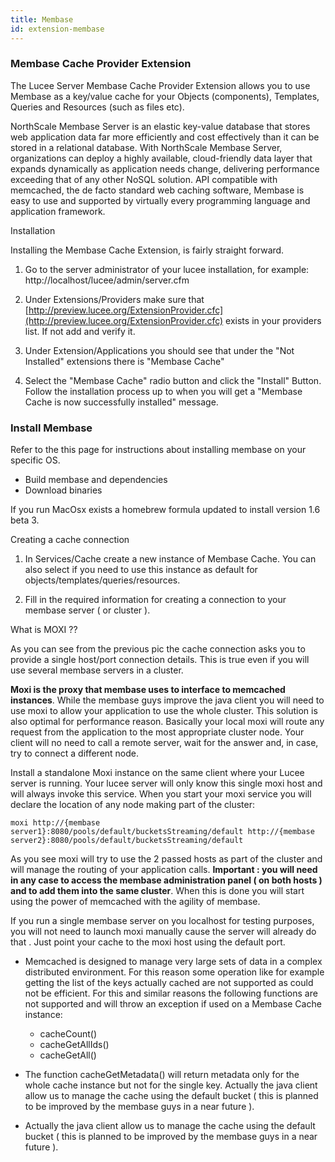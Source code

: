 ```yaml
---
title: Membase
id: extension-membase
---
```


### Membase Cache Provider Extension ###

The Lucee Server Membase Cache Provider Extension allows you to use Membase as a key/value cache for your Objects (components), Templates, Queries and Resources (such as files etc).

NorthScale Membase Server is an elastic key-value database that stores web application data far more efficiently and cost effectively than it can be stored in a relational database. With NorthScale Membase Server, organizations can deploy a highly available, cloud-friendly data layer that expands dynamically as application needs change, delivering performance exceeding that of any other NoSQL solution. API compatible with memcached, the de facto standard web caching software, Membase is easy to use and supported by virtually every programming language and application framework.

Installation

Installing the Membase Cache Extension, is fairly straight forward.

1. Go to the server administrator of your lucee installation, for example: http://localhost/lucee/admin/server.cfm

1. Under Extensions/Providers make sure that [http://preview.lucee.org/ExtensionProvider.cfc](http://preview.lucee.org/ExtensionProvider.cfc) exists in your providers list. If not add and verify it.

1. Under Extension/Applications you should see that under the "Not Installed" extensions there is "Membase Cache"

1. Select the "Membase Cache" radio button and click the "Install" Button. Follow the installation process up to when you will get a "Membase Cache is now successfully installed" message.

### Install Membase ###

Refer to the this page for instructions about installing membase on your specific OS.

* Build membase and dependencies
* Download binaries

If you run MacOsx exists a homebrew formula updated to install version 1.6 beta 3.

Creating a cache connection

1. In Services/Cache create a new instance of Membase Cache. You can also select if you need to use this instance as default for objects/templates/queries/resources.

1. Fill in the required information for creating a connection to your membase server ( or cluster ).

What is MOXI ??

As you can see from the previous pic the cache connection asks you to provide a single host/port connection details. This is true even if you will use several membase servers in a cluster.

**Moxi is the proxy that membase uses to interface to memcached instances**. While the membase guys improve the java client you will need to use moxi to allow your application to use the whole cluster. This solution is also optimal for performance reason. Basically your local moxi will route any request from the application to the most appropriate cluster node. Your client will no need to call a remote server, wait for the answer and, in case, try to connect a different node.

Install a standalone Moxi instance on the same client where your Lucee server is running. Your lucee server will only know this single moxi host and will always invoke this service. When you start your moxi service you will declare the location of any node making part of the cluster:

```lucee
moxi http://{membase server1}:8080/pools/default/bucketsStreaming/default http://{membase server2}:8080/pools/default/bucketsStreaming/default
```

As you see moxi will try to use the 2 passed hosts as part of the cluster and will manage the routing of your application calls. **Important : you will need in any case to access the membase administration panel ( on both hosts ) and to add them into the same cluster**. When this is done you will start using the power of memcached with the agility of membase.

If you run a single membase server on you localhost for testing purposes, you will not need to launch moxi manually cause the server will already do that . Just point your cache to the moxi host using the default port.

* Memcached is designed to manage very large sets of data in a complex distributed environment. For this reason some operation like for example getting the list of the keys actually cached are not supported as could not be efficient. For this and similar reasons the following functions are not supported and will throw an exception if used on a Membase Cache instance:
	* cacheCount()
	* cacheGetAllIds()
	* cacheGetAll()

* The function cacheGetMetadata() will return metadata only for the whole cache instance but not for the single key.
Actually the java client allow us to manage the cache using the default bucket ( this is planned to be improved by the membase guys in a near future ).

* Actually the java client allow us to manage the cache using the default bucket ( this is planned to be improved by the membase guys in a near future ).
